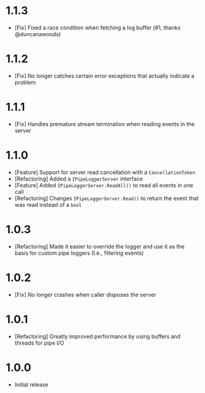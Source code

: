 # 1.1.3

- [Fix] Fixed a race condition when fetching a log buffer (#1, thanks @duncanawoods)

# 1.1.2

- [Fix] No longer catches certain error exceptions that actually indicate a problem

# 1.1.1

- [Fix] Handles premature stream termination when reading events in the server

# 1.1.0

- [Feature] Support for server read cancellation with a `CancellationToken`
- [Refactoring] Added a `IPipeLoggerServer` interface
- [Feature] Added `IPipeLoggerServer.ReadAll()` to read all events in one call
- [Refactoring] Changes `IPipeLoggerServer.Read()` to return the event that was read instead of a `bool`

# 1.0.3

- [Refactoring] Made it easier to override the logger and use it as the basis for custom pipe loggers (I.e., filtering events)

# 1.0.2

- [Fix] No longer crashes when caller disposes the server

# 1.0.1

- [Refactoring] Greatly improved performance by using buffers and threads for pipe I/O

# 1.0.0

- Initial release